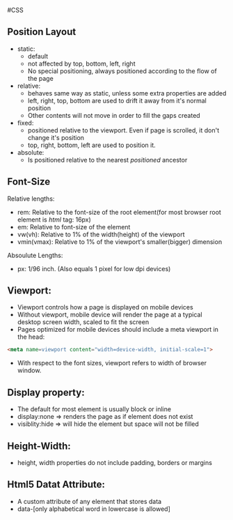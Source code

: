 #CSS

## Position Layout
- static:
    * default
    * not affected by top, bottom, left, right
    * No special positioning, always positioned according to the flow of the page
- relative:
    * behaves same way as static, unless some extra properties are added
    * left, right, top, bottom are used to drift it away from it's normal position
    * Other contents will not move in order to fill the gaps created
- fixed: 
    * positioned relative to the viewport. Even if page is scrolled, it don't change it's position
    * top, right, bottom, left are used to position it.
- absolute:
    * Is positioned relative to the nearest *positioned* ancestor

## Font-Size
Relative lengths:
- rem: Relative to the font-size of the root element(for most browser root element is *html* tag: 16px) 
- em: Relative to font-size of the element
- vw(vh): Relative to 1% of the width(height) of the viewport
- vmin(vmax): Relative to 1% of the viewport's smaller(bigger) dimension

Absoulute Lengths:
- px: 1/96 inch. (Also equals 1 pixel for low dpi devices) 

## Viewport:
- Viewport controls how a page is displayed on mobile devices
- Without viewport, mobile device will render the page at a typical desktop screen width, scaled to fit the screen
- Pages optimized for mobile devices should include a meta viewport in the head:
```html
<meta name=viewport content="width=device-width, initial-scale=1">
```
- With respect to the font sizes, viewport refers to width of browser window.

## Display property:
- The default for most element is usually block or inline
- display:none => renders the page as if element does not exist 
- visiblity:hide => will hide the element but space will not be filled

## Height-Width:
- height, width properties do not include padding, borders or margins

## Html5 Datat Attribute:
- A custom attribute of any element that stores data
- data-[only alphabetical word in lowercase is allowed]
